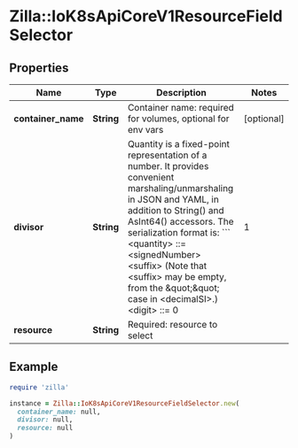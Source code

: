 # Zilla::IoK8sApiCoreV1ResourceFieldSelector

## Properties

| Name | Type | Description | Notes |
| ---- | ---- | ----------- | ----- |
| **container_name** | **String** | Container name: required for volumes, optional for env vars | [optional] |
| **divisor** | **String** | Quantity is a fixed-point representation of a number. It provides convenient marshaling/unmarshaling in JSON and YAML, in addition to String() and AsInt64() accessors.  The serialization format is:  &#x60;&#x60;&#x60; &lt;quantity&gt;        ::&#x3D; &lt;signedNumber&gt;&lt;suffix&gt;   (Note that &lt;suffix&gt; may be empty, from the \&quot;\&quot; case in &lt;decimalSI&gt;.)  &lt;digit&gt;           ::&#x3D; 0 | 1 | ... | 9 &lt;digits&gt;          ::&#x3D; &lt;digit&gt; | &lt;digit&gt;&lt;digits&gt; &lt;number&gt;          ::&#x3D; &lt;digits&gt; | &lt;digits&gt;.&lt;digits&gt; | &lt;digits&gt;. | .&lt;digits&gt; &lt;sign&gt;            ::&#x3D; \&quot;+\&quot; | \&quot;-\&quot; &lt;signedNumber&gt;    ::&#x3D; &lt;number&gt; | &lt;sign&gt;&lt;number&gt; &lt;suffix&gt;          ::&#x3D; &lt;binarySI&gt; | &lt;decimalExponent&gt; | &lt;decimalSI&gt; &lt;binarySI&gt;        ::&#x3D; Ki | Mi | Gi | Ti | Pi | Ei   (International System of units; See: http://physics.nist.gov/cuu/Units/binary.html)  &lt;decimalSI&gt;       ::&#x3D; m | \&quot;\&quot; | k | M | G | T | P | E   (Note that 1024 &#x3D; 1Ki but 1000 &#x3D; 1k; I didn&#39;t choose the capitalization.)  &lt;decimalExponent&gt; ::&#x3D; \&quot;e\&quot; &lt;signedNumber&gt; | \&quot;E\&quot; &lt;signedNumber&gt; &#x60;&#x60;&#x60;  No matter which of the three exponent forms is used, no quantity may represent a number greater than 2^63-1 in magnitude, nor may it have more than 3 decimal places. Numbers larger or more precise will be capped or rounded up. (E.g.: 0.1m will rounded up to 1m.) This may be extended in the future if we require larger or smaller quantities.  When a Quantity is parsed from a string, it will remember the type of suffix it had, and will use the same type again when it is serialized.  Before serializing, Quantity will be put in \&quot;canonical form\&quot;. This means that Exponent/suffix will be adjusted up or down (with a corresponding increase or decrease in Mantissa) such that:  - No precision is lost - No fractional digits will be emitted - The exponent (or suffix) is as large as possible.  The sign will be omitted unless the number is negative.  Examples:  - 1.5 will be serialized as \&quot;1500m\&quot; - 1.5Gi will be serialized as \&quot;1536Mi\&quot;  Note that the quantity will NEVER be internally represented by a floating point number. That is the whole point of this exercise.  Non-canonical values will still parse as long as they are well formed, but will be re-emitted in their canonical form. (So always use canonical form, or don&#39;t diff.)  This format is intended to make it difficult to use these numbers without writing some sort of special handling code in the hopes that that will cause implementors to also use a fixed point implementation. | [optional] |
| **resource** | **String** | Required: resource to select |  |

## Example

```ruby
require 'zilla'

instance = Zilla::IoK8sApiCoreV1ResourceFieldSelector.new(
  container_name: null,
  divisor: null,
  resource: null
)
```

